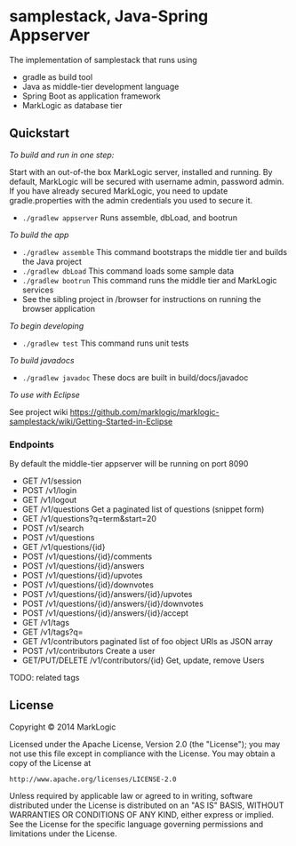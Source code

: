 # samplestack, Java-Spring Appserver

The implementation of samplestack that runs using 

* gradle as build tool
* Java as middle-tier development language
* Spring Boot as application framework
* MarkLogic as database tier

## Quickstart 

*To build and run in one step:*

Start with an out-of-the box MarkLogic server, installed and running.  By default, MarkLogic will be secured with username admin, password admin.  If you have already secured MarkLogic, you need to update gradle.properties with the admin credentials you used to secure it.

* `./gradlew appserver`    Runs assemble, dbLoad, and bootrun

*To build the app*

* `./gradlew assemble`   This command bootstraps the middle tier and builds the Java project
* `./gradlew dbLoad`    This command loads some sample data
* `./gradlew bootrun`       This command runs the middle tier and MarkLogic services
* See the sibling project in /browser for instructions on running the browser application

*To begin developing*

* `./gradlew test` This command runs unit tests

*To build javadocs*

* `./gradlew javadoc` These docs are built in build/docs/javadoc

*To use with Eclipse*

See project wiki https://github.com/marklogic/marklogic-samplestack/wiki/Getting-Started-in-Eclipse

### Endpoints

By default the middle-tier appserver will be running on port 8090

* GET /v1/session
* POST /v1/login
* GET /v1/logout
* GET /v1/questions  Get a paginated list of questions (snippet form)
* GET /v1/questions?q=term&start=20
* POST /v1/search
* POST /v1/questions
* GET /v1/questions/{id}
* POST /v1/questions/{id}/comments
* POST /v1/questions/{id}/answers
* POST /v1/questions/{id}/upvotes
* POST /v1/questions/{id}/downvotes
* POST /v1/questions/{id}/answers/{id}/upvotes
* POST /v1/questions/{id}/answers/{id}/downvotes
* POST /v1/questions/{id}/answers/{id}/accept
* GET /v1/tags
* GET /v1/tags?q=
* GET /v1/contributors paginated list of foo object URIs as JSON array
* POST /v1/contributors Create a user
* GET/PUT/DELETE /v1/contributors/{id} Get, update, remove Users

TODO: related tags


## License

Copyright © 2014 MarkLogic

Licensed under the Apache License, Version 2.0 (the "License");
you may not use this file except in compliance with the License.
You may obtain a copy of the License at

    http://www.apache.org/licenses/LICENSE-2.0

Unless required by applicable law or agreed to in writing, software
distributed under the License is distributed on an "AS IS" BASIS,
WITHOUT WARRANTIES OR CONDITIONS OF ANY KIND, either express or implied.
See the License for the specific language governing permissions and
limitations under the License.
